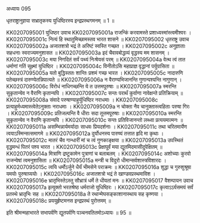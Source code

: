 अध्यायः 095

धृतराष्ट्रानुज्ञया सभ्रातृकस्य युधिष्ठिरस्य इन्द्रप्रस्थगमनम् ॥ 1 ॥
	
KK0207095001	युधिष्ठर उवाच 
KK0207095001a	राजन्किं करवामस्ते प्रशाध्यस्मांस्त्वमीश्वरः ।
KK0207095001c	नित्यं हि स्थातुमिच्छामस्तव भारत शासने ॥
KK0207095002	धृतराष्ट्र उवाच 
KK0207095002a	अजातशत्रो भद्रं ते अरिष्टं स्वस्ति गच्छत ।
KK0207095002c	अनुज्ञाताः सहधनाः स्वराज्यमनुशासत ॥
KK0207095003a	इदं चैवावबोद्धव्यं वृद्धस्य मम शासनम् ।
KK0207095003c	मया निगदितं सर्वं पथ्यं निःश्रेयसं परम् ॥
KK0207095004a	वेत्थ त्वं तात धर्माणां गतिं सूक्ष्मां युधिष्ठिर ।
KK0207095004c	विनीतोऽसि महाप्राज्ञ वृद्धानां पर्युपासिता ॥
KK0207095005a	यतो बुद्धिस्ततः शान्तिः प्रशमं गच्छ भारत ।
KK0207095005c	नादारुणि पतेच्छस्त्रं दारुण्येतन्निपात्यते ॥
KK0207095006a	न वैराण्यभिजानन्ति गुणान्पश्यन्ति नागुणान् ।
KK0207095006c	विरोधं नाधिगच्छन्ति ये त उत्तमपूरुषाः ॥
KK0207095007a	स्मरन्ति सुकृतान्येव न वैराणि कृतान्यपि ।
KK0207095007c	सन्तः परार्थं कुर्वाणा नावेक्षन्ते प्रतिक्रियाम् ॥
KK0207095008a	संवादे परुषाण्याहुर्युधिष्ठिर नराधमाः ।
KK0207095008c	प्रत्याहुर्मध्यमास्त्वेतेऽनुक्ताः नराधमाः ।
KK0207095009a	न चोक्ता नैव चानुक्तास्त्वहिताः परुषा गिरः ।
KK0207095009c	प्रतिजल्पन्ति वै धीराः सदा तूत्तमपूरुषाः ॥
KK0207095010a	स्मरन्ति सुकृतान्येव न वैराणि कृतान्यपि ।
KK0207095010c	सन्तः प्रतिविजानन्तो लब्ध्वा प्रत्ययमात्मनः ॥
KK0207095011a	असम्भिन्नार्यमर्यादाः साधवः प्रियदर्शनाः ।
KK0207095011c	तथा चरितमार्येण त्वयाऽस्मिन्सत्समागमे ॥
KK0207095012a	दुर्योधनस्य पारुष्यं तत्तात हृदि मा कृथाः ।
KK0207095012c	मातरं चैव गान्धारीं मां च त्वं गुणकाङ्क्षया ॥
KK0207095013a	उपस्थितं वृद्धमन्धं पितरं पश्य भारत ।
KK0207095013c	प्रेक्षापूर्वं मया द्यूतमिदमासीदुपेक्षितम् ॥
KK0207095014a	मित्राणि द्रष्टुकामेन पुत्राणां च बलाबलम् ।
KK0207095014c	अशोच्याः कुरवो राजन्येषां त्वमनुशासिता ॥
KK0207095015a	मन्त्री च विदुरो धीमान्सर्वशास्त्रविशारदः ।
KK0207095015c	त्वयि धर्मोऽर्जुने धैर्यं भीमसेने पराक्रमः ॥
KK0207095016a	शुद्धा च गुरुशुश्रूषा यमयोः पुरुषाग्र्ययोः ।
KK0207095016c	अजातशत्रो भद्रं ते खाण्डवप्रस्थमाविश ।
KK0207095016e	भ्रातृभिस्तेऽस्तु सौभ्रात्रं धर्मे ते धीयतां मनः ॥
KK0207095017	वैशम्पायन उवाच 
KK0207095017a	इत्युक्तो भरतश्रेष्ठ धर्मराजो युधिष्ठिरः ।
KK0207095017c	कृत्वाऽऽर्यसमयं सर्वं प्रतस्थे भ्रातृभिः सह ॥
KK0207095018a	ते रथान्मेघसङ्काशानास्थाय सह कृष्णया ।
KK0207095018c	प्रययुर्हृष्टमनस इन्द्रप्रस्थं पुरोत्तमम् ॥ 

इति श्रीमन्महाभारते सभापर्वणि द्यूतपर्वणि पञ्चनवतितमोऽध्यायः ॥ 95 ॥
